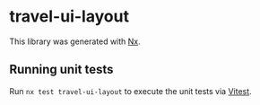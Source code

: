 # travel-ui-layout

This library was generated with [Nx](https://nx.dev).

## Running unit tests

Run `nx test travel-ui-layout` to execute the unit tests via [Vitest](https://vitest.dev/).
